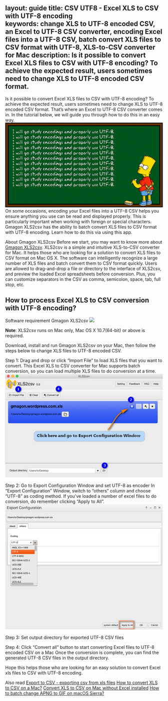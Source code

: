 layout: guide
title: CSV UTF8 - Excel XLS to CSV with UTF-8 encoding   
keywords: change XLS to UTF-8 encoded CSV, an Excel to UTF-8 CSV converter, encoding Excel files into a UTF-8 CSV, batch convert XLS files to CSV format with UTF-8, XLS-to-CSV converter for Mac
description: Is it possible to convert Excel XLS files to CSV with UTF-8 encoding? To achieve the expected result, users sometimes need to change XLS to UTF-8 encoded CSV format. 
---


Is it possible to convert Excel XLS files to CSV with UTF-8 encoding? To achieve the expected result, users sometimes need to change XLS to UTF-8 encoded CSV format. That’s where an Excel to UTF-8 CSV converter comes in. In the tutorial below, we will guide you through how to do this in an easy way. 
<img src='../img/utf8.gif'/>
On some occasions, encoding your Excel files into a UTF-8 CSV helps you ensure anything you use can be read and displayed properly. This is particularly important when working with foreign or special characters. Gmagon XLS2csv has the ability to batch convert XLS files to CSV format with UTF-8 encoding. Learn how to do this via using this app. 

About Gmagon XLS2csv 
Before we start, you may want to know more about <a href="https://gmagon.com/products/store/xls2csv/" target="_blank" rel="nofollow me noopener noreferrer" >Gmagon XLS2csv</a>. XLS2csv is a simple and intuitive XLS-to-CSV converter for Mac. It helps those who are looking for a solution to convert XLS files to CSV format on Mac OS X. The software can intelligently recognize a large number of XLS files and batch convert them to CSV format quickly. Users are allowed to drag-and-drop a file or directory to the interface of XLS2csv, and preview the loaded Excel spreadsheets before conversion. Plus, you can customize separators in the CSV as comma, semicolon, space, tab, full stop, etc. 
## How to process Excel XLS to CSV conversion with UTF-8 encoding?
Software requirement
Gmagon XLS2csv
<a href="https://gmagon.com/products/store/xls2csv/" target="_blank" rel="nofollow me noopener noreferrer" ><img src="https://gmagon.com/asset/images/free-download.png" /></a>

**Note**: XLS2csv runs on Mac only, Mac OS X 10.7(64-bit) or above is required. 

Download, install and run Gmagon XLS2csv on your Mac, then follow the steps below to change XLS files to UTF-8 encoded CSV. 

Step 1: Drag and drop or click “Import File” to load XLS files that you want to convert. This Excel XLS to CSV converter for Mac supports batch conversion, so you can load multiple XLS files to do conversion at a time. 
![](../img/configuration600.png)

Step 2: Go to Export Configuration Window and set UTF-8 as encoder 
In “Export Configuration” Window, switch to “others” column and choose “UTF-8” as coding method. If you've loaded a number of excel files to do conversion, do remember clicking “Apply to All”. 
![](../img/utf8.png)

Step 3: Set output directory for exported UTF-8 CSV files 

Step 4: Click “Convert all” button to start converting Excel files to UTF-8 encoded CSV on a Mac 
Once the conversion is complete, you can find the generated UTF-8 CSV files in the output directory. 

Hope this helps those who are looking for an easy solution to convert Excel xls files to CSV with UTF-8 encoding. 

Also read
<a href="https://gmagon.com/guide/xls2csv/export-to-csv-from-xls.html
" target="_blank" rel="nofollow me noopener noreferrer" >Export to CSV - exporting csv from xls files</a>
<a href="https://gmagon.com/guide/convert-xls-to-csv-on-mac.html" target="_blank" rel="nofollow me noopener noreferrer" >How to convert XLS to CSV on a Mac?</a>
<a href="https://gmagon.com/guide/convert-xls-on-mac-without-excel.html" target="_blank" rel="nofollow me noopener noreferrer" >Convert XLS to CSV on Mac without Excel installed</a>
<a href="https://gmagon.com/guide/apngtogif/batch-change-apng-to-gif-sierra.html" target="_blank" rel="nofollow me noopener noreferrer" >How to batch change APNG to GIF on macOS Sierra?</a>
